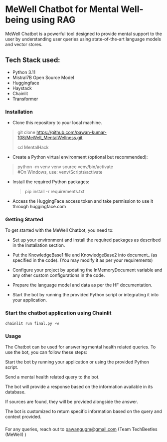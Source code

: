 # MeWell Chatbot for Mental Well-being using RAG

MeWell Chatbot is a powerful tool designed to provide mental support to the user by understanding user queries using state-of-the-art language models and vector stores.

 ## Tech Stack used:

 - Python 3.11
 - Mistral7B Open Source Model
 - Huggingface
 - Haystack
 - Chainlit
 - Transformer

### Installation

- Clone this repository to your local machine.


>git clone https://github.com/pawan-kumar-108/MeWell_MentalWellness.git
>
>cd MentalHack


- Create a Python virtual environment (optional but recommended):

>python -m venv venv
>source venv/bin/activate  
>#On Windows, use: venv\Scripts\activate


- Install the required Python packages:

  >pip install -r requirements.txt

- Access the HuggingFace access token and take permission to use it through huggingface.com



### Getting Started

To get started with the MeWell Chatbot, you need to:

- Set up your environment and install the required packages as described in the Installation section.

- Put the KnowledgeBase1 file and KnowledgeBase2 into document_ (as specified in the code).
  (You may modify it as per your requirements)

- Configure your project by updating the InMemoryDocument variable and any other custom configurations in the code.

- Prepare the language model and data as per the HF documentation.

- Start the bot by running the provided Python script or integrating it into your application.

 ### Start the chatbot application using Chainlit

`chainlit run final.py -w`


### Usage
The  Chatbot can be used for answering mental health related queries. To use the bot, you can follow these steps:

Start the bot by running your application or using the provided Python script.

Send a mental health related query to the bot.

The bot will provide a response based on the information available in its database.

If sources are found, they will be provided alongside the answer.

The bot is customized to return specific information based on the query and context provided.

###

For any queries, reach out to pawangugm@gmail.com (Team TechBeetles (MeWell) )


